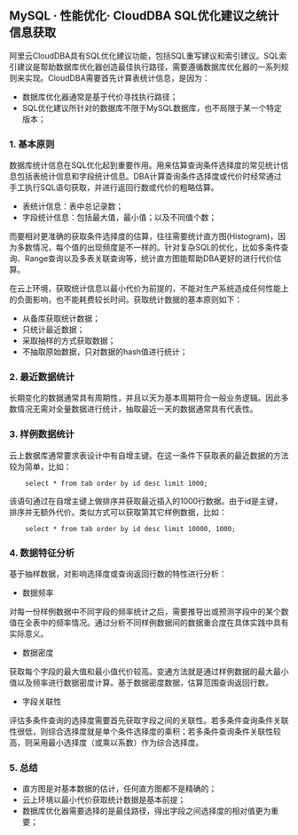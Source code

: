 ## MySQL · 性能优化· CloudDBA SQL优化建议之统计信息获取


阿里云CloudDBA具有SQL优化建议功能，包括SQL重写建议和索引建议。SQL索引建议是帮助数据库优化器创造最佳执行路径，需要遵循数据库优化器的一系列规则来实现。CloudDBA需要首先计算表统计信息，是因为：  


* 数据库优化器通常是基于代价寻找执行路径；
* SQL优化建议所针对的数据库不限于MySQL数据库，也不局限于某一个特定版本；


### 1. 基本原则

数据库统计信息在SQL优化起到重要作用。用来估算查询条件选择度的常见统计信息包括表统计信息和字段统计信息。DBA计算查询条件选择度或代价时经常通过手工执行SQL语句获取，并进行返回行数或代价的粗略估算。  


* 表统计信息：表中总记录数；
* 字段统计信息：包括最大值，最小值；以及不同值个数；



而要相对更准确的获取条件选择度的估算，往往需要统计直方图(Histogram)，因为多数情况，每个值的出现频度是不一样的。针对复杂SQL的优化，比如多条件查询、Range查询以及多表关联查询等，统计直方图能帮助DBA更好的进行代价估算。  


在云上环境，获取统计信息以最小代价为前提的，不能对生产系统造成任何性能上的负面影响，也不能耗费较长时间。获取统计数据的基本原则如下：  


* 从备库获取统计数据；
* 只统计最近数据；
* 采取抽样的方式获取数据；
* 不抽取原始数据，只对数据的hash值进行统计；


### 2. 最近数据统计

长期变化的数据通常具有周期性，并且以天为基本周期符合一般业务逻辑。因此多数情况无需对全量数据进行统计，抽取最近一天的数据通常具有代表性。  

### 3. 样例数据统计


云上数据库通常要求表设计中有自增主键。在这一条件下获取表的最近数据的方法较为简单，比如：  

```LANG
	select * from tab order by id desc limit 1000;

```


该语句通过在自增主键上做排序并获取最近插入的1000行数据。由于id是主键，排序并无额外代价。类似方式可以获取第其它样例数据，比如：  

```LANG
	select * from tab order by id desc limit 10000, 1000;

```

### 4. 数据特征分析


基于抽样数据，对影响选择度或查询返回行数的特性进行分析：  


* 数据频率  


对每一份样例数据中不同字段的频率统计之后，需要推导出或预测字段中的某个数值在全表中的频率情况。通过分析不同样例数据间的数据重合度在具体实践中具有实际意义。  

  
* 数据密度  


获取每个字段的最大值和最小值代价较高。变通方法就是通过样例数据的最大最小值以及频率进行数据密度计算。基于数据密度数据，估算范围查询返回行数。  

  
* 字段关联性  


评估多条件查询的选择度需要首先获取字段之间的关联性。若多条件查询条件关联性很低，则综合选择度就是单个条件选择度的乘积；若多条件查询条件关联性较高，则采用最小选择度（或乘以系数）作为综合选择度。  


### 5. 总结


* 直方图是对基本数据的估计，任何直方图都不是精确的；
* 云上环境以最小代价获取统计数据是基本前提；
* 数据库优化器需要选择的是最佳路径，得出字段之间选择度的相对值更为重要；


